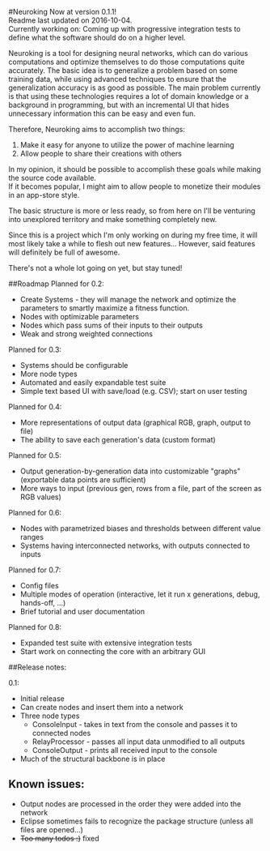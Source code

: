 #Neuroking
Now at version 0.1.1! <br />
Readme last updated on 2016-10-04. <br />
Currently working on: Coming up with progressive integration tests to define what the software should do on a higher level.

Neuroking is a tool for designing neural networks, which can do various computations and optimize themselves to do those computations quite accurately. The basic idea is to generalize a problem based on some training data, while using advanced techniques to ensure that the generalization accuracy is as good as possible. The main problem currently is that using these technologies requires a lot of domain knowledge or a background in programming, but with an incremental UI that hides unnecessary information this can be easy and even fun.

Therefore, Neuroking aims to accomplish two things: <br />
1) Make it easy for anyone to utilize the power of machine learning <br />
2) Allow people to share their creations with others <br />

In my opinion, it should be possible to accomplish these goals while making the source code available. <br />
If it becomes popular, I might aim to allow people to monetize their modules in an app-store style. <br />

The basic structure is more or less ready, so from here on I'll be venturing into unexplored territory and make something completely new. <br />

Since this is a project which I'm only working on during my free time, it will most likely take a while to flesh out new features... However, said features will definitely be full of awesome. <br />

There's not a whole lot going on yet, but stay tuned! <br />

##Roadmap
Planned for 0.2:
- Create Systems - they will manage the network and optimize the parameters to smartly maximize a fitness function.
- Nodes with optimizable parameters
- Nodes which pass sums of their inputs to their outputs
- Weak and strong weighted connections

Planned for 0.3:
- Systems should be configurable
- More node types
- Automated and easily expandable test suite
- Simple text based UI with save/load (e.g. CSV); start on user testing

Planned for 0.4:
- More representations of output data (graphical RGB, graph, output to file)
- The ability to save each generation's data (custom format)

Planned for 0.5:
- Output generation-by-generation data into customizable "graphs" (exportable data points are sufficient)
- More ways to input (previous gen, rows from a file, part of the screen as RGB values)

Planned for 0.6:
- Nodes with parametrized biases and thresholds between different value ranges
- Systems having interconnected networks, with outputs connected to inputs

Planned for 0.7:
- Config files
- Multiple modes of operation (interactive, let it run x generations, debug, hands-off, ...)
- Brief tutorial and user documentation

Planned for 0.8:
- Expanded test suite with extensive integration tests
- Start work on connecting the core with an arbitrary GUI


##Release notes:

0.1:
- Initial release
- Can create nodes and insert them into a network
- Three node types
    - ConsoleInput - takes in text from the console and passes it to connected nodes
    - RelayProcessor - passes all input data unmodified to all outputs
    - ConsoleOutput - prints all received input to the console
- Much of the structural backbone is in place

## Known issues:

- Output nodes are processed in the order they were added into the network
- Eclipse sometimes fails to recognize the package structure (unless all files are opened...)
- ~~Too many todos :)~~ fixed
